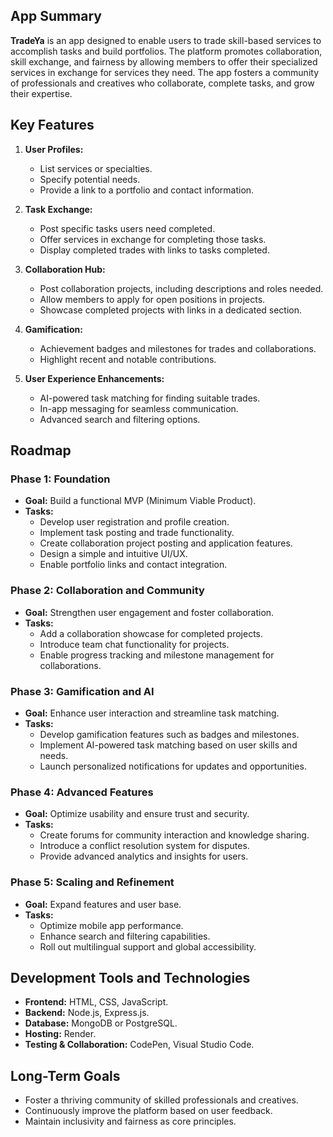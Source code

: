 ## **App Summary**
**TradeYa** is an app designed to enable users to trade skill-based services to accomplish tasks and build portfolios. The platform promotes collaboration, skill exchange, and fairness by allowing members to offer their specialized services in exchange for services they need. The app fosters a community of professionals and creatives who collaborate, complete tasks, and grow their expertise.

## **Key Features**
1. **User Profiles:**
   - List services or specialties.
   - Specify potential needs.
   - Provide a link to a portfolio and contact information.

2. **Task Exchange:**
   - Post specific tasks users need completed.
   - Offer services in exchange for completing those tasks.
   - Display completed trades with links to tasks completed.

3. **Collaboration Hub:**
   - Post collaboration projects, including descriptions and roles needed.
   - Allow members to apply for open positions in projects.
   - Showcase completed projects with links in a dedicated section.

4. **Gamification:**
   - Achievement badges and milestones for trades and collaborations.
   - Highlight recent and notable contributions.

5. **User Experience Enhancements:**
   - AI-powered task matching for finding suitable trades.
   - In-app messaging for seamless communication.
   - Advanced search and filtering options.

## **Roadmap**

### **Phase 1: Foundation**
- **Goal:** Build a functional MVP (Minimum Viable Product).
- **Tasks:**
  - Develop user registration and profile creation.
  - Implement task posting and trade functionality.
  - Create collaboration project posting and application features.
  - Design a simple and intuitive UI/UX.
  - Enable portfolio links and contact integration.

### **Phase 2: Collaboration and Community**
- **Goal:** Strengthen user engagement and foster collaboration.
- **Tasks:**
  - Add a collaboration showcase for completed projects.
  - Introduce team chat functionality for projects.
  - Enable progress tracking and milestone management for collaborations.

### **Phase 3: Gamification and AI**
- **Goal:** Enhance user interaction and streamline task matching.
- **Tasks:**
  - Develop gamification features such as badges and milestones.
  - Implement AI-powered task matching based on user skills and needs.
  - Launch personalized notifications for updates and opportunities.

### **Phase 4: Advanced Features**
- **Goal:** Optimize usability and ensure trust and security.
- **Tasks:**
  - Create forums for community interaction and knowledge sharing.
  - Introduce a conflict resolution system for disputes.
  - Provide advanced analytics and insights for users.

### **Phase 5: Scaling and Refinement**
- **Goal:** Expand features and user base.
- **Tasks:**
  - Optimize mobile app performance.
  - Enhance search and filtering capabilities.
  - Roll out multilingual support and global accessibility.

## **Development Tools and Technologies**
- **Frontend:** HTML, CSS, JavaScript.
- **Backend:** Node.js, Express.js.
- **Database:** MongoDB or PostgreSQL.
- **Hosting:** Render.
- **Testing & Collaboration:** CodePen, Visual Studio Code.

## **Long-Term Goals**
- Foster a thriving community of skilled professionals and creatives.
- Continuously improve the platform based on user feedback.
- Maintain inclusivity and fairness as core principles.
